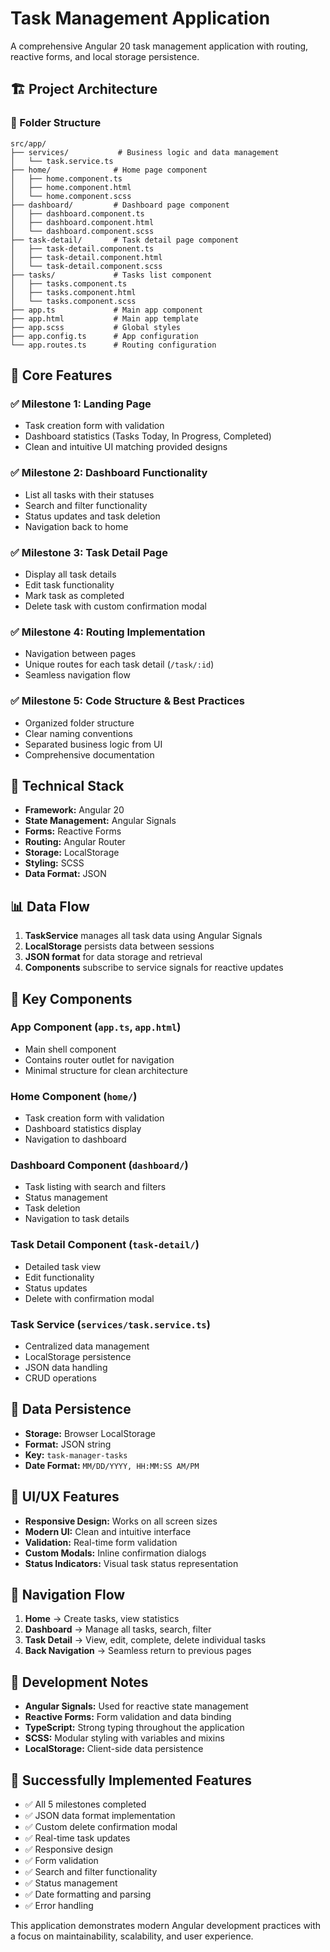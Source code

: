 # Task Management Application

A comprehensive Angular 20 task management application with routing, reactive forms, and local storage persistence.

## 🏗️ Project Architecture

### 📁 Folder Structure
```
src/app/
├── services/           # Business logic and data management
│   └── task.service.ts
├── home/              # Home page component
│   ├── home.component.ts
│   ├── home.component.html
│   └── home.component.scss
├── dashboard/         # Dashboard page component
│   ├── dashboard.component.ts
│   ├── dashboard.component.html
│   └── dashboard.component.scss
├── task-detail/       # Task detail page component
│   ├── task-detail.component.ts
│   ├── task-detail.component.html
│   └── task-detail.component.scss
├── tasks/             # Tasks list component
│   ├── tasks.component.ts
│   ├── tasks.component.html
│   └── tasks.component.scss
├── app.ts             # Main app component
├── app.html           # Main app template
├── app.scss           # Global styles
├── app.config.ts      # App configuration
└── app.routes.ts      # Routing configuration
```

## 🚀 Core Features

### ✅ Milestone 1: Landing Page
- Task creation form with validation
- Dashboard statistics (Tasks Today, In Progress, Completed)
- Clean and intuitive UI matching provided designs

### ✅ Milestone 2: Dashboard Functionality
- List all tasks with their statuses
- Search and filter functionality
- Status updates and task deletion
- Navigation back to home

### ✅ Milestone 3: Task Detail Page
- Display all task details
- Edit task functionality
- Mark task as completed
- Delete task with custom confirmation modal

### ✅ Milestone 4: Routing Implementation
- Navigation between pages
- Unique routes for each task detail (`/task/:id`)
- Seamless navigation flow

### ✅ Milestone 5: Code Structure & Best Practices
- Organized folder structure
- Clear naming conventions
- Separated business logic from UI
- Comprehensive documentation

## 🔧 Technical Stack

- **Framework:** Angular 20
- **State Management:** Angular Signals
- **Forms:** Reactive Forms
- **Routing:** Angular Router
- **Storage:** LocalStorage
- **Styling:** SCSS
- **Data Format:** JSON

## 📊 Data Flow

1. **TaskService** manages all task data using Angular Signals
2. **LocalStorage** persists data between sessions
3. **JSON format** for data storage and retrieval
4. **Components** subscribe to service signals for reactive updates

## 🎯 Key Components

### App Component (`app.ts`, `app.html`)
- Main shell component
- Contains router outlet for navigation
- Minimal structure for clean architecture

### Home Component (`home/`)
- Task creation form with validation
- Dashboard statistics display
- Navigation to dashboard

### Dashboard Component (`dashboard/`)
- Task listing with search and filters
- Status management
- Task deletion
- Navigation to task details

### Task Detail Component (`task-detail/`)
- Detailed task view
- Edit functionality
- Status updates
- Delete with confirmation modal

### Task Service (`services/task.service.ts`)
- Centralized data management
- LocalStorage persistence
- JSON data handling
- CRUD operations

## 🔄 Data Persistence

- **Storage:** Browser LocalStorage
- **Format:** JSON string
- **Key:** `task-manager-tasks`
- **Date Format:** `MM/DD/YYYY, HH:MM:SS AM/PM`

## 🎨 UI/UX Features

- **Responsive Design:** Works on all screen sizes
- **Modern UI:** Clean and intuitive interface
- **Validation:** Real-time form validation
- **Custom Modals:** Inline confirmation dialogs
- **Status Indicators:** Visual task status representation

## 🚦 Navigation Flow

1. **Home** → Create tasks, view statistics
2. **Dashboard** → Manage all tasks, search, filter
3. **Task Detail** → View, edit, complete, delete individual tasks
4. **Back Navigation** → Seamless return to previous pages

## 📝 Development Notes

- **Angular Signals:** Used for reactive state management
- **Reactive Forms:** Form validation and data binding
- **TypeScript:** Strong typing throughout the application
- **SCSS:** Modular styling with variables and mixins
- **LocalStorage:** Client-side data persistence

## 🎉 Successfully Implemented Features

- ✅ All 5 milestones completed
- ✅ JSON data format implementation
- ✅ Custom delete confirmation modal
- ✅ Real-time task updates
- ✅ Responsive design
- ✅ Form validation
- ✅ Search and filter functionality
- ✅ Status management
- ✅ Date formatting and parsing
- ✅ Error handling

This application demonstrates modern Angular development practices with a focus on maintainability, scalability, and user experience.
